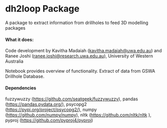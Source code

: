 # dh2loop Package

A package to extract information from drillholes to feed 3D modelling packages

#### What it does:
  
Code development by Kavitha Madaiah (kavitha.madaiah@uwa.edu.au) and Ranee Joshi (ranee.joshi@research.uwa.edu.au), University of Western Australia

Notebook provides overview of functionality. Extract of data from GSWA Drillhole Database.

#### Dependencies

fuzzywuzzy (https://github.com/seatgeek/fuzzywuzzy),
pandas (https://pandas.pydata.org/), psycopg2 (https://pypi.org/project/psycopg2/), numpy (https://github.com/numpy/numpy), nltk (https://github.com/nltk/nltk ), pyproj (https://github.com/pyproj4/pyproj)